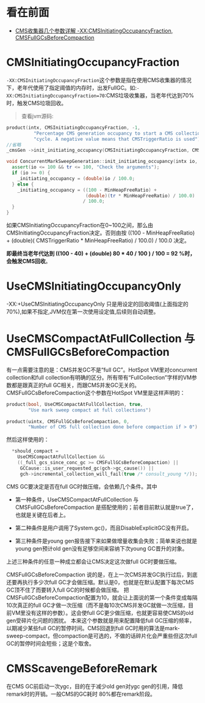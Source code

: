 看在前面
====

* <a href="https://it007.blog.csdn.net/article/details/88541589">CMS收集器几个参数详解 -XX:CMSInitiatingOccupancyFraction, CMSFullGCsBeforeCompaction</a>

CMSInitiatingOccupancyFraction
====

```-XX:CMSInitiatingOccupancyFraction```这个参数是指在使用CMS收集器的情况下，老年代使用了指定阈值的内存时，出发FullGC。如:```-XX:CMSInitiatingOccupancyFraction=70```:CMS垃圾收集器，当老年代达到70%时，触发CMS垃圾回收。

> 查看jvm源码:

```c++
product(intx, CMSInitiatingOccupancyFraction, -1,                         \
          "Percentage CMS generation occupancy to start a CMS collection "  \
          "cycle. A negative value means that CMSTriggerRatio is used")   
//省略
_cmsGen ->init_initiating_occupancy(CMSInitiatingOccupancyFraction, CMSTriggerRatio);

void ConcurrentMarkSweepGeneration::init_initiating_occupancy(intx io, uintx tr) {
  assert(io <= 100 && tr <= 100, "Check the arguments");
  if (io >= 0) {
    _initiating_occupancy = (double)io / 100.0;
  } else {
    _initiating_occupancy = ((100 - MinHeapFreeRatio) +
                             (double)(tr * MinHeapFreeRatio) / 100.0)
                            / 100.0;
  }
}
```

如果CMSInitiatingOccupancyFraction在0~100之间，那么由CMSInitiatingOccupancyFraction决定。否则由按 ((100 - MinHeapFreeRatio) + (double)( CMSTriggerRatio * MinHeapFreeRatio) / 100.0) / 100.0 决定。

**即最终当老年代达到 ((100 - 40) + (double) 80 * 40 / 100 ) / 100 = 92 %时，会触发CMS回收**。

UseCMSInitiatingOccupancyOnly
====

-XX:+UseCMSInitiatingOccupancyOnly 只是用设定的回收阈值(上面指定的70%),如果不指定,JVM仅在第一次使用设定值,后续则自动调整。

UseCMSCompactAtFullCollection 与 CMSFullGCsBeforeCompaction
====

有一点需要注意的是：CMS并发GC不是“full GC”。HotSpot VM里对concurrent collection和full collection有明确的区分。所有带有“FullCollection”字样的VM参数都是跟真正的full GC相关，而跟CMS并发GC无关的。
CMSFullGCsBeforeCompaction这个参数在HotSpot VM里是这样声明的：

```C++
product(bool, UseCMSCompactAtFullCollection, true,                     \
        "Use mark sweep compact at full collections")                  \
                                                                       \
product(uintx, CMSFullGCsBeforeCompaction, 0,                          \
        "Number of CMS full collection done before compaction if > 0") \
```

然后这样使用的：

```C++
  *should_compact =
    UseCMSCompactAtFullCollection &&
    ((_full_gcs_since_conc_gc >= CMSFullGCsBeforeCompaction) ||
     GCCause::is_user_requested_gc(gch->gc_cause()) ||
     gch->incremental_collection_will_fail(true /* consult_young */));
```

CMS GC要决定是否在full GC时做压缩，会依赖几个条件。其中

* 第一种条件，UseCMSCompactAtFullCollection 与 CMSFullGCsBeforeCompaction 是搭配使用的；前者目前默认就是true了，也就是关键在后者上。

* 第二种条件是用户调用了System.gc()，而且DisableExplicitGC没有开启。

* 第三种条件是young gen报告接下来如果做增量收集会失败；简单来说也就是young gen预计old gen没有足够空间来容纳下次young GC晋升的对象。

上述三种条件的任意一种成立都会让CMS决定这次做full GC时要做压缩。

CMSFullGCsBeforeCompaction 说的是，在上一次CMS并发GC执行过后，到底还要再执行多少次full GC才会做压缩。默认是0，也就是在默认配置下每次CMS GC顶不住了而要转入full GC的时候都会做压缩。 把CMSFullGCsBeforeCompaction配置为10，就会让上面说的第一个条件变成每隔10次真正的full GC才做一次压缩（而不是每10次CMS并发GC就做一次压缩，目前VM里没有这样的参数）。这会使full GC更少做压缩，也就更容易使CMS的old gen受碎片化问题的困扰。 本来这个参数就是用来配置降低full GC压缩的频率，以期减少某些full GC的暂停时间。CMS回退到full GC时用的算法是mark-sweep-compact，但compaction是可选的，不做的话碎片化会严重些但这次full GC的暂停时间会短些；这是个取舍。

CMSScavengeBeforeRemark
====

在CMS GC前启动一次ygc，目的在于减少old gen对ygc gen的引用，降低remark时的开销。一般CMS的GC耗时 80%都在remark阶段。
